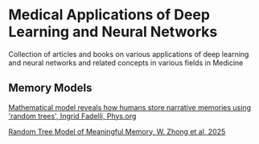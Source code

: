 # Medical Applications of Deep Learning and Neural Networks

Collection of articles and books on various applications of deep learning and neural networks and related concepts in various fields in Medicine

## Memory Models

[Mathematical model reveals how humans store narrative memories using 'random trees', Ingrid Fadelli, Phys.org](https://medicalxpress.com/news/2025-07-mathematical-reveals-humans-narrative-memories.html)

[Random Tree Model of Meaningful Memory, W. Zhong et al, 2025](https://github.com/dimitarpg13/deep_learning_in_medicine/blob/main/articles/Random_Tree_Model_of_Meaningful_Memory_Zhong_2025.pdf)
